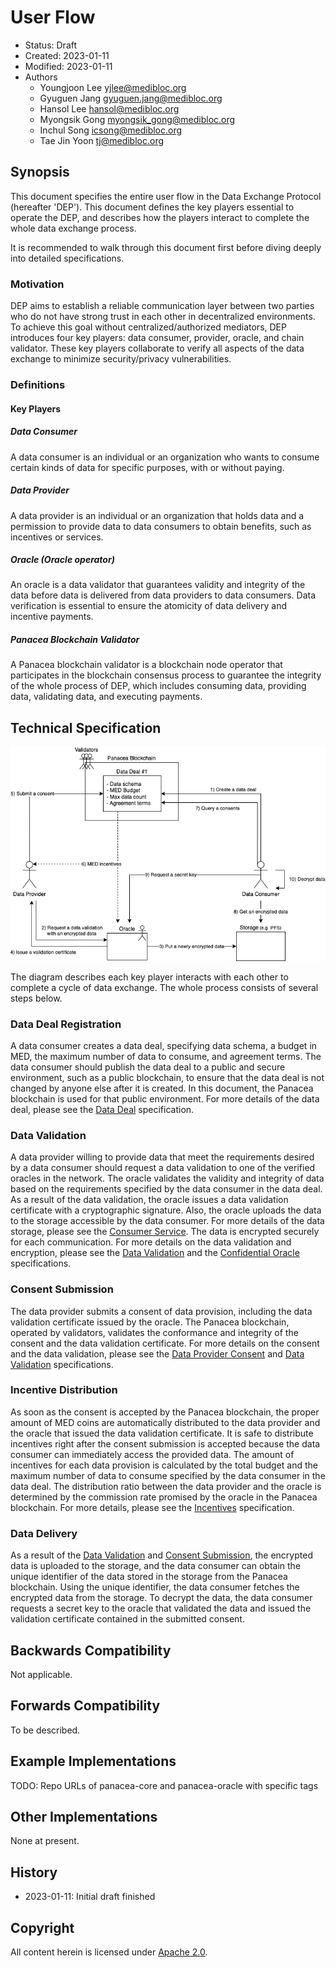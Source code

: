 # User Flow

- Status: Draft
- Created: 2023-01-11
- Modified: 2023-01-11
- Authors
  - Youngjoon Lee <yjlee@medibloc.org>
  - Gyuguen Jang <gyuguen.jang@medibloc.org>
  - Hansol Lee <hansol@medibloc.org>
  - Myongsik Gong <myongsik_gong@medibloc.org>
  - Inchul Song <icsong@medibloc.org>
  - Tae Jin Yoon <tj@medibloc.org>


## Synopsis

This document specifies the entire user flow in the Data Exchange Protocol (hereafter 'DEP').
This document defines the key players essential to operate the DEP, and describes how the players interact to complete the whole data exchange process.

It is recommended to walk through this document first before diving deeply into detailed specifications.

### Motivation

DEP aims to establish a reliable communication layer between two parties who do not have strong trust in each other in decentralized environments.
To achieve this goal without centralized/authorized mediators, DEP introduces four key players: data consumer, provider, oracle, and chain validator. These key players collaborate to verify all aspects of the data exchange to minimize security/privacy vulnerabilities.

### Definitions

#### Key Players

##### Data Consumer
A data consumer is an individual or an organization who wants to consume certain kinds of data for specific purposes, with or without paying.

##### Data Provider
A data provider is an individual or an organization that holds data and a permission to provide data to data consumers to obtain benefits, such as incentives or services.

##### Oracle (Oracle operator)
An oracle is a data validator that guarantees validity and integrity of the data before data is delivered from data providers to data consumers.
Data verification is essential to ensure the atomicity of data delivery and incentive payments.

##### Panacea Blockchain Validator
A Panacea blockchain validator is a blockchain node operator that participates in the blockchain consensus process to guarantee the integrity of the whole process of DEP, which includes consuming data, providing data, validating data, and executing payments.


## Technical Specification

![](images/user-flow.drawio.png)

The diagram describes each key player interacts with each other to complete a cycle of data exchange. The whole process consists of several steps below.

### Data Deal Registration

A data consumer creates a data deal, specifying data schema, a budget in MED, the maximum number of data to consume, and agreement terms. The data consumer should publish the data deal to a public and secure environment, such as a public blockchain, to ensure that the data deal is not changed by anyone else after it is created. In this document, the Panacea blockchain is used for that public environment. For more details of the data deal, please see the [Data Deal](2-data-deal.md) specification.

### Data Validation

A data provider willing to provide data that meet the requirements desired by a data consumer should request a data validation to one of the verified oracles in the network.
The oracle validates the validity and integrity of data based on the requirements specified by the data consumer in the data deal. 
As a result of the data validation, the oracle issues a data validation certificate with a cryptographic signature. 
Also, the oracle uploads the data to the storage accessible by the data consumer. For more details of the data storage, please see the [Consumer Service](5-consumer-service.md).
The data is encrypted securely for each communication. For more details on the data validation and encryption, please see the [Data Validation](4-data-validation.md) and the [Confidential Oracle](6-confidential-oracle.md) specifications.

### Consent Submission

The data provider submits a consent of data provision, including the data validation certificate issued by the oracle.
The Panacea blockchain, operated by validators, validates the conformance and integrity of the consent and the data validation certificate.
For more details on the consent and the data validation, please see the [Data Provider Consent](3-data-provider-consent.md) and [Data Validation](4-data-validation.md) specifications.

### Incentive Distribution

As soon as the consent is accepted by the Panacea blockchain, the proper amount of MED coins are automatically distributed to the data provider and the oracle that issued the data validation certificate.
It is safe to distribute incentives right after the consent submission is accepted because the data consumer can immediately access the provided data.
The amount of incentives for each data provision is calculated by the total budget and the maximum number of data to consume specified by the data consumer in the data deal. The distribution ratio between the data provider and the oracle is determined by the commission rate promised by the oracle in the Panacea blockchain.
For more details, please see the [Incentives](7-incentives.md) specification.

### Data Delivery

As a result of the [Data Validation](#data-validation) and [Consent Submission](#consent-submission), the encrypted data is uploaded to the storage, and the data consumer can obtain the unique identifier of the data stored in the storage from the Panacea blockchain. Using the unique identifier, the data consumer fetches the encrypted data from the storage.
To decrypt the data, the data consumer requests a secret key to the oracle that validated the data and issued the validation certificate contained in the submitted consent.



## Backwards Compatibility

Not applicable.

## Forwards Compatibility

To be described.

## Example Implementations

TODO: Repo URLs of panacea-core and panacea-oracle with specific tags

## Other Implementations

None at present.

## History

- 2023-01-11: Initial draft finished

## Copyright

All content herein is licensed under [Apache 2.0](https://www.apache.org/licenses/LICENSE-2.0).
